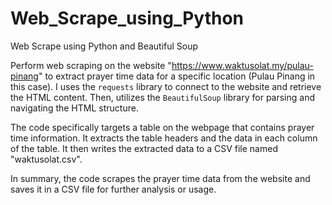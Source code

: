 # Web_Scrape_using_Python
Web Scrape using Python and Beautiful Soup

Perform web scraping on the website "https://www.waktusolat.my/pulau-pinang" to extract prayer time data for a specific location (Pulau Pinang in this case). I uses the `requests` library to connect to the website and retrieve the HTML content. Then, utilizes the `BeautifulSoup` library for parsing and navigating the HTML structure.

The code specifically targets a table on the webpage that contains prayer time information. It extracts the table headers and the data in each column of the table. It then writes the extracted data to a CSV file named "waktusolat.csv".

In summary, the code scrapes the prayer time data from the website and saves it in a CSV file for further analysis or usage.
